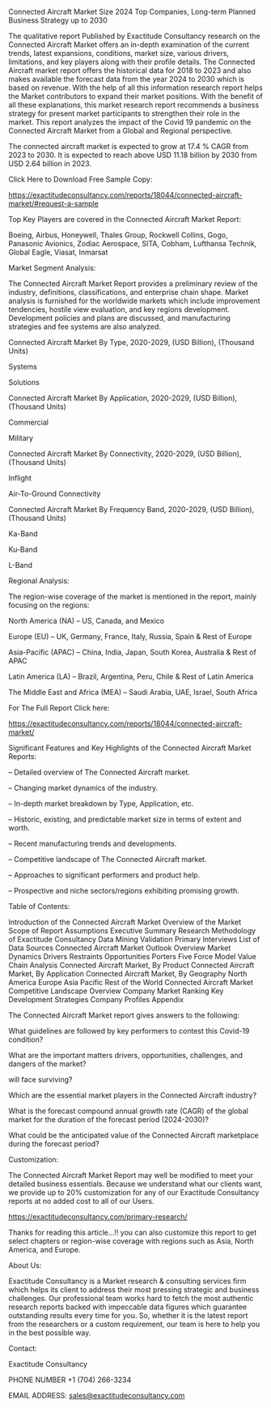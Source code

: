 Connected Aircraft Market Size 2024 Top Companies, Long-term Planned Business Strategy up to 2030

The qualitative report Published by Exactitude Consultancy research on the Connected Aircraft Market offers an in-depth examination of the current trends, latest expansions, conditions, market size, various drivers, limitations, and key players along with their profile details. The Connected Aircraft market report offers the historical data for 2018 to 2023 and also makes available the forecast data from the year 2024 to 2030 which is based on revenue. With the help of all this information research report helps the Market contributors to expand their market positions. With the benefit of all these explanations, this market research report recommends a business strategy for present market participants to strengthen their role in the market. This report analyzes the impact of the Covid 19 pandemic on the Connected Aircraft Market from a Global and Regional perspective.

The connected aircraft market is expected to grow at 17.4 % CAGR from 2023 to 2030. It is expected to reach above USD 11.18 billion by 2030 from USD 2.64 billion in 2023.

Click Here to Download Free Sample Copy:

https://exactitudeconsultancy.com/reports/18044/connected-aircraft-market/#request-a-sample

Top Key Players are covered in the Connected Aircraft Market Report:

Boeing, Airbus, Honeywell, Thales Group, Rockwell Collins, Gogo, Panasonic Avionics, Zodiac Aerospace, SITA, Cobham, Lufthansa Technik, Global Eagle, Viasat, Inmarsat

Market Segment Analysis:

The Connected Aircraft Market Report provides a preliminary review of the industry, definitions, classifications, and enterprise chain shape. Market analysis is furnished for the worldwide markets which include improvement tendencies, hostile view evaluation, and key regions development. Development policies and plans are discussed, and manufacturing strategies and fee systems are also analyzed.

Connected Aircraft Market By Type, 2020-2029, (USD Billion), (Thousand Units)

Systems

Solutions

Connected Aircraft Market By Application, 2020-2029, (USD Billion), (Thousand Units)

Commercial

Military

Connected Aircraft Market By Connectivity, 2020-2029, (USD Billion), (Thousand Units)

Inflight

Air-To-Ground Connectivity

Connected Aircraft Market By Frequency Band, 2020-2029, (USD Billion), (Thousand Units)

Ka-Band

Ku-Band

L-Band




Regional Analysis:

The region-wise coverage of the market is mentioned in the report, mainly focusing on the regions:

North America (NA) – US, Canada, and Mexico

Europe (EU) – UK, Germany, France, Italy, Russia, Spain & Rest of Europe

Asia-Pacific (APAC) – China, India, Japan, South Korea, Australia & Rest of APAC

Latin America (LA) – Brazil, Argentina, Peru, Chile & Rest of Latin America

The Middle East and Africa (MEA) – Saudi Arabia, UAE, Israel, South Africa

For The Full Report Click here:

https://exactitudeconsultancy.com/reports/18044/connected-aircraft-market/

Significant Features and Key Highlights of the Connected Aircraft Market Reports:

– Detailed overview of The Connected Aircraft market.

– Changing market dynamics of the industry.

– In-depth market breakdown by Type, Application, etc.

– Historic, existing, and predictable market size in terms of extent and worth.

– Recent manufacturing trends and developments.

– Competitive landscape of The Connected Aircraft market.

– Approaches to significant performers and product help.

– Prospective and niche sectors/regions exhibiting promising growth.

Table of Contents:

Introduction of the Connected Aircraft Market
Overview of the Market
Scope of Report
Assumptions
Executive Summary
Research Methodology of Exactitude Consultancy
Data Mining
Validation
Primary Interviews
List of Data Sources
Connected Aircraft Market Outlook
Overview
Market Dynamics
Drivers
Restraints
Opportunities
Porters Five Force Model
Value Chain Analysis
Connected Aircraft Market, By Product
Connected Aircraft Market, By Application
Connected Aircraft Market, By Geography
North America
Europe
Asia Pacific
Rest of the World
Connected Aircraft Market Competitive Landscape
Overview
Company Market Ranking
Key Development Strategies
Company Profiles
Appendix

The Connected Aircraft Market report gives answers to the following:

What guidelines are followed by key performers to contest this Covid-19 condition?

What are the important matters drivers, opportunities, challenges, and dangers of the market?

will face surviving?

Which are the essential market players in the Connected Aircraft industry?

What is the forecast compound annual growth rate (CAGR) of the global market for the duration of the forecast period (2024-2030)?

What could be the anticipated value of the Connected Aircraft marketplace during the forecast period?

Customization:

The Connected Aircraft Market Report may well be modified to meet your detailed business essentials. Because we understand what our clients want, we provide up to 20% customization for any of our Exactitude Consultancy reports at no added cost to all of our Users.

https://exactitudeconsultancy.com/primary-research/

Thanks for reading this article...!! you can also customize this report to get select chapters or region-wise coverage with regions such as Asia, North America, and Europe.

About Us:

Exactitude Consultancy is a Market research & consulting services firm which helps its client to address their most pressing strategic and business challenges. Our professional team works hard to fetch the most authentic research reports backed with impeccable data figures which guarantee outstanding results every time for you. So, whether it is the latest report from the researchers or a custom requirement, our team is here to help you in the best possible way.

Contact:

Exactitude Consultancy

PHONE NUMBER +1 (704) 266-3234

EMAIL ADDRESS: sales@exactitudeconsultancy.com  
